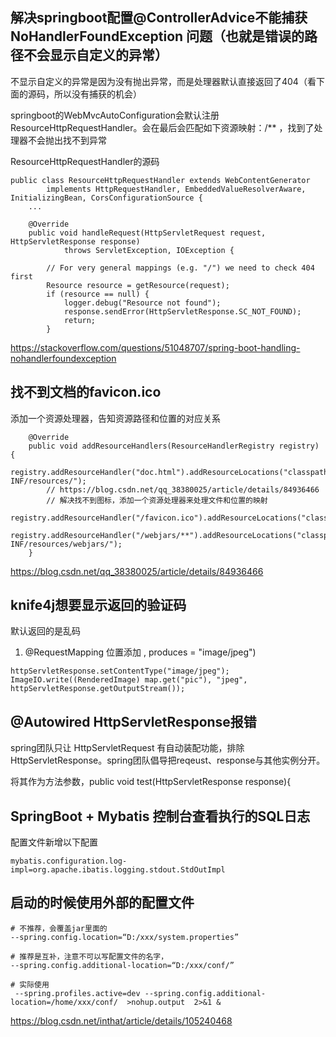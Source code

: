 ## 解决springboot配置@ControllerAdvice不能捕获 NoHandlerFoundException 问题（也就是错误的路径不会显示自定义的异常）
不显示自定义的异常是因为没有抛出异常，而是处理器默认直接返回了404（看下面的源码，所以没有捕获的机会）

springboot的WebMvcAutoConfiguration会默认注册ResourceHttpRequestHandler。会在最后会匹配如下资源映射：/**
，找到了处理器不会抛出找不到异常

ResourceHttpRequestHandler的源码
``` 
public class ResourceHttpRequestHandler extends WebContentGenerator
		implements HttpRequestHandler, EmbeddedValueResolverAware, InitializingBean, CorsConfigurationSource {
    ...

    @Override
    public void handleRequest(HttpServletRequest request, HttpServletResponse response)
            throws ServletException, IOException {
    
        // For very general mappings (e.g. "/") we need to check 404 first
        Resource resource = getResource(request);
        if (resource == null) {
            logger.debug("Resource not found");
            response.sendError(HttpServletResponse.SC_NOT_FOUND);
            return;
        }
```
https://stackoverflow.com/questions/51048707/spring-boot-handling-nohandlerfoundexception


## 找不到文档的favicon.ico
添加一个资源处理器，告知资源路径和位置的对应关系
```
    @Override
    public void addResourceHandlers(ResourceHandlerRegistry registry) {
        registry.addResourceHandler("doc.html").addResourceLocations("classpath:/META-INF/resources/");
        // https://blog.csdn.net/qq_38380025/article/details/84936466
        // 解决找不到图标，添加一个资源处理器来处理文件和位置的映射
        registry.addResourceHandler("/favicon.ico").addResourceLocations("classpath:/static/");
        registry.addResourceHandler("/webjars/**").addResourceLocations("classpath:/META-INF/resources/webjars/");
    }
```
https://blog.csdn.net/qq_38380025/article/details/84936466

## knife4j想要显示返回的验证码

默认返回的是乱码

1. @RequestMapping 位置添加 , produces = "image/jpeg")
```
httpServletResponse.setContentType("image/jpeg");
ImageIO.write((RenderedImage) map.get("pic"), "jpeg", httpServletResponse.getOutputStream());
```

## @Autowired HttpServletResponse报错
spring团队只让 HttpServletRequest 有自动装配功能，排除 HttpServletResponse。spring团队倡导把reqeust、response与其他实例分开。

将其作为方法参数，public void test(HttpServletResponse response){

## SpringBoot + Mybatis 控制台查看执行的SQL日志
配置文件新增以下配置
```
mybatis.configuration.log-impl=org.apache.ibatis.logging.stdout.StdOutImpl
```

## 启动的时候使用外部的配置文件
```
# 不推荐，会覆盖jar里面的
--spring.config.location=“D:/xxx/system.properties”

# 推荐是互补，注意不可以写配置文件的名字，
--spring.config.additional-location=“D:/xxx/conf/”

# 实际使用
 --spring.profiles.active=dev --spring.config.additional-location=/home/xxx/conf/  >nohup.output  2>&1 &
```
https://blog.csdn.net/inthat/article/details/105240468



